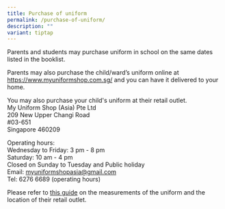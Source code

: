 ```yaml
---
title: Purchase of uniform
permalink: /purchase-of-uniform/
description: ""
variant: tiptap
---
```

<p>Parents and students may purchase uniform in school on the same dates
listed in the booklist.</p>
<p>Parents may also purchase the child/ward’s uniform online at <a href="https://www.myuniformshop.com.sg/" rel="noopener nofollow" target="_blank">https://www.myuniformshop.com.sg/</a>&nbsp;and
you can have it delivered to your home.</p>
<p></p>
<p>You may also purchase your child's uniform at their retail outlet.
<br>My Uniform Shop (Asia) Pte Ltd
<br>209 New Upper Changi Road
<br>#03-651
<br>Singapore 460209</p>
<p>Operating hours:
<br>Wednesday to Friday: 3 pm - 8 pm
<br>Saturday: 10 am - 4 pm
<br>Closed on Sunday to Tuesday and Public holiday
<br>Email: <a href="mailto:myuniformshopasia@gmail.com" rel="noopener noreferrer nofollow" target="_blank">myuniformshopasia@gmail.com</a>
<br>Tel: 6276 6689 (operating hours)</p>
<p>Please refer to&nbsp;<a href="/files/Useful%20Links/For%20Parents/001%20My%20Uniform%20Shop%20ASIA%20Pte%20Ltd%20-%20General%20Guide%20for%20Online%20Purchase%20%20Booking%20Updated%20Oct%202021.pdf" rel="noopener noreferrer nofollow" target="_blank">this guide</a>&nbsp;on
the measurements of the uniform and the location of their retail outlet.</p>